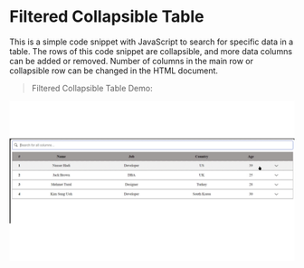 # Filtered Collapsible Table 
This is a simple code snippet with JavaScript to search for specific data in a table.
The rows of this code snippet are collapsible, and more data columns can be added or removed.
Number of columns in the main row or collapsible row can be changed in the HTML document.

> Filtered Collapsible Table Demo:  

![](https://github.com/nasser-hadi/filtered-collapsible-table/blob/master/assets/gif/table1.gif)   